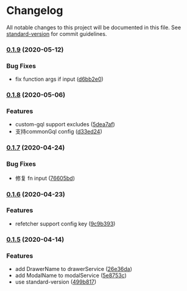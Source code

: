 # Changelog

All notable changes to this project will be documented in this file. See [standard-version](https://github.com/conventional-changelog/standard-version) for commit guidelines.

### [0.1.9](https://github.com/forsigner/gqlgen/compare/v0.1.8...v0.1.9) (2020-05-12)


### Bug Fixes

* fix function args if input ([d6bb2e0](https://github.com/forsigner/gqlgen/commit/d6bb2e0bce4cba944799e5a18e6bab75ffc44c63))

### [0.1.8](https://github.com/forsigner/gqlgen/compare/v0.1.7...v0.1.8) (2020-05-06)


### Features

* custom-gql support excludes ([5dea7af](https://github.com/forsigner/gqlgen/commit/5dea7af36e7ff48491c7c9ca1121d0459b29b5da))
* 支持commonGql config ([d33ed24](https://github.com/forsigner/gqlgen/commit/d33ed2457805b91e23ed9be9b05b73ac146e50f8))

### [0.1.7](https://github.com/forsigner/gqlgen/compare/v0.1.6...v0.1.7) (2020-04-24)


### Bug Fixes

* 修复 fn input ([76605bd](https://github.com/forsigner/gqlgen/commit/76605bd8454c2b86a201b0d2e36e14a871b5ddfb))

### [0.1.6](https://github.com/forsigner/gqlgen/compare/v0.1.5...v0.1.6) (2020-04-23)


### Features

* refetcher support config key ([9c9b393](https://github.com/forsigner/gqlgen/commit/9c9b3937ce3504a317884c269123a4ebba6808d8))

### [0.1.5](https://github.com/forsigner/gqlgen/compare/v0.1.4...v0.1.5) (2020-04-14)


### Features

* add DrawerName to drawerService ([26e36da](https://github.com/forsigner/gqlgen/commit/26e36da2e9ff8d85fb5d92ff005bb11cbe58f2ce))
* add ModalName to modalService ([5e8753c](https://github.com/forsigner/gqlgen/commit/5e8753cf1dc84959e568d499e2988c4a078cf1ca))
* use standard-version ([499b817](https://github.com/forsigner/gqlgen/commit/499b81792d8a0a3fa3e2490b7d20b82bc691ddb5))
